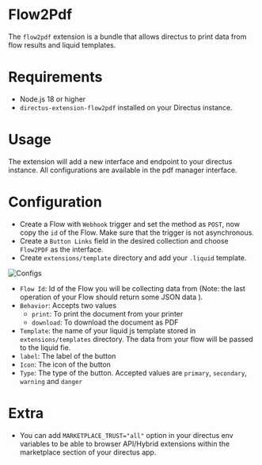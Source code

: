 # Flow2Pdf

The `flow2pdf` extension is a bundle that allows directus to print data from flow results and liquid templates.

# Requirements

- Node.js 18 or higher
- `directus-extension-flow2pdf` installed on your Directus instance.

# Usage

The extension will add a new interface and endpoint to your directus instance.
All configurations are available in the pdf manager interface.

# Configuration

- Create a Flow with `Webhook` trigger and set the method as `POST`, now copy the `id` of the Flow. Make sure that the trigger is not asynchronous.
- Create a `Button Links` field in the desired collection and choose `Flow2PDF` as the interface.
- Create `extensions/template` directory and add your `.liquid` template.

![Configs](https://github.com/karamokoisrael/directus-extension-flow2pdf/raw/master/screenshot.png "Configurations")

- `Flow Id`: Id of the Flow you will be collecting data from (Note: the last operation of your Flow should return some JSON data ).
- `Behavior`: Accepts two values
  - `print`: To print the document from your printer
  - `download`: To download the document as PDF
- `Template`: the name of your liquid js template stored in `extensions/templates` directory. The data from your flow will be passed to the liquid fie.
- `label`: The label of the button
- `Icon`: The icon of the button
- `Type`: The type of the button. Accepted values are `primary`, `secondary`, `warning` and `danger`

# Extra

- You can add `MARKETPLACE_TRUST="all"` option in your directus env variables to be able to browser API/Hybrid extensions within the marketplace section of your directus app.
